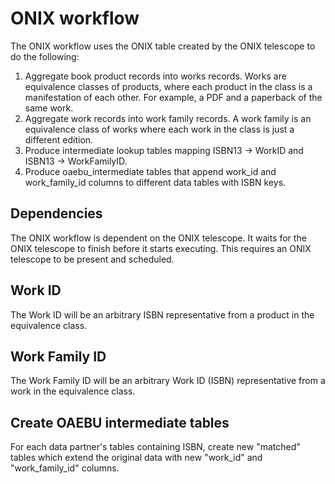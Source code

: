 # ONIX workflow

The ONIX workflow uses the ONIX table created by the ONIX telescope to do the following:
  1. Aggregate book product records into works records. Works are equivalence classes of products, where each product in the class is a manifestation of each other. For example, a PDF and a paperback of the same work.
  2. Aggregate work records into work family records. A work family is an equivalence class of works where each work in the class is just a different edition.
  3. Produce intermediate lookup tables mapping ISBN13 -> WorkID and ISBN13 -> WorkFamilyID.
  4. Produce oaebu_intermediate tables that append work_id and work_family_id columns to different data tables with ISBN keys.

## Dependencies
The ONIX workflow is dependent on the ONIX telescope.  It waits for the ONIX telescope to finish before it starts executing.  This requires an ONIX telescope to be present and scheduled.

## Work ID
The Work ID will be an arbitrary ISBN representative from a product in the equivalence class.

## Work Family ID
The Work Family ID will be an arbitrary Work ID (ISBN) representative from a work in the equivalence class.

## Create OAEBU intermediate tables
For each data partner's tables containing ISBN, create new "matched" tables which extend the original data with new "work_id" and "work_family_id" columns.